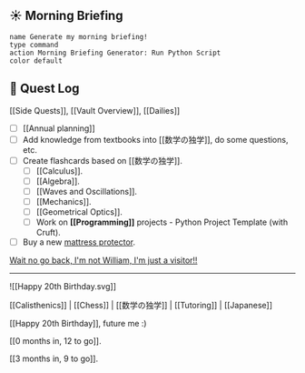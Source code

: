 ## ☀ Morning Briefing

```button
name Generate my morning briefing!
type command
action Morning Briefing Generator: Run Python Script
color default
```

## 📜 Quest Log
[[Side Quests]], [[Vault Overview]], [[Dailies]]

- [ ] [[Annual planning]]
- [ ] Add knowledge from textbooks into [[数学の独学]], do some questions, etc.
- [ ] Create flashcards based on [[数学の独学]].
	- [ ] [[Calculus]].
	- [ ] [[Algebra]].
	- [ ] [[Waves and Oscillations]].
	- [ ] [[Mechanics]].
	- [ ] [[Geometrical Optics]].
	- [ ] Work on **[[Programming]]** projects - Python Project Template (with Cruft).
- [ ] Buy a new [mattress protector](https://www.amazon.co.uk/s?k=mattress+protector).

[Wait no go back, I'm not William, I'm just a visitor!!](index.md)
___
![[Happy 20th Birthday.svg]]

[[Calisthenics]] | [[Chess]] | [[数学の独学]] | [[Tutoring]] | [[Japanese]]

[[Happy 20th Birthday]], future me :)

[[0 months in, 12 to go]].

[[3 months in, 9 to go]].